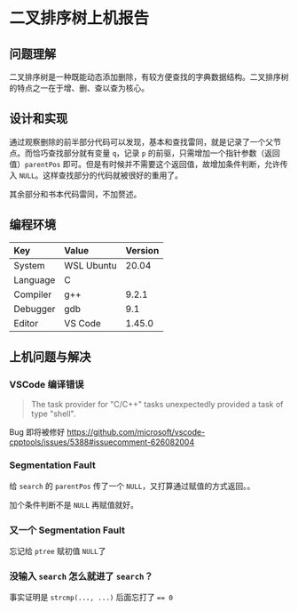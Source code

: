 # 二叉排序树上机报告

## 问题理解

二叉排序树是一种既能动态添加删除，有较方便查找的字典数据结构。二叉排序树的特点之一在于增、删、查以查为核心。

## 设计和实现

通过观察删除的前半部分代码可以发现，基本和查找雷同，就是记录了一个父节点。而恰巧查找部分就有变量 `q`，记录 `p` 的前驱，只需增加一个指针参数（返回值）`parentPos` 即可。但是有时候并不需要这个返回值，故增加条件判断，允许传入 `NULL`。这样查找部分的代码就被很好的重用了。

其余部分和书本代码雷同，不加赘述。

## 编程环境

|Key      |Value       |Version|
|:--------|:-----------|:------|
|System   |WSL Ubuntu  | 20.04 |
|Language |C           |       |
|Compiler |g++         | 9.2.1 |
|Debugger |gdb         | 9.1   |
|Editor   |VS Code     | 1.45.0|

## 上机问题与解决

### VSCode 编译错误

> The task provider for "C/C++" tasks unexpectedly provided a task of type "shell".

Bug 即将被修好 <https://github.com/microsoft/vscode-cpptools/issues/5388#issuecomment-626082004>

### Segmentation Fault

给 `search` 的 `parentPos` 传了一个 `NULL`，又打算通过赋值的方式返回。。

加个条件判断不是 `NULL` 再赋值就好。

### 又一个 Segmentation Fault

忘记给 `ptree` 赋初值 `NULL`了

### 没输入 `search` 怎么就进了 `search`？

事实证明是 `strcmp(..., ...)` 后面忘打了 `== 0`
